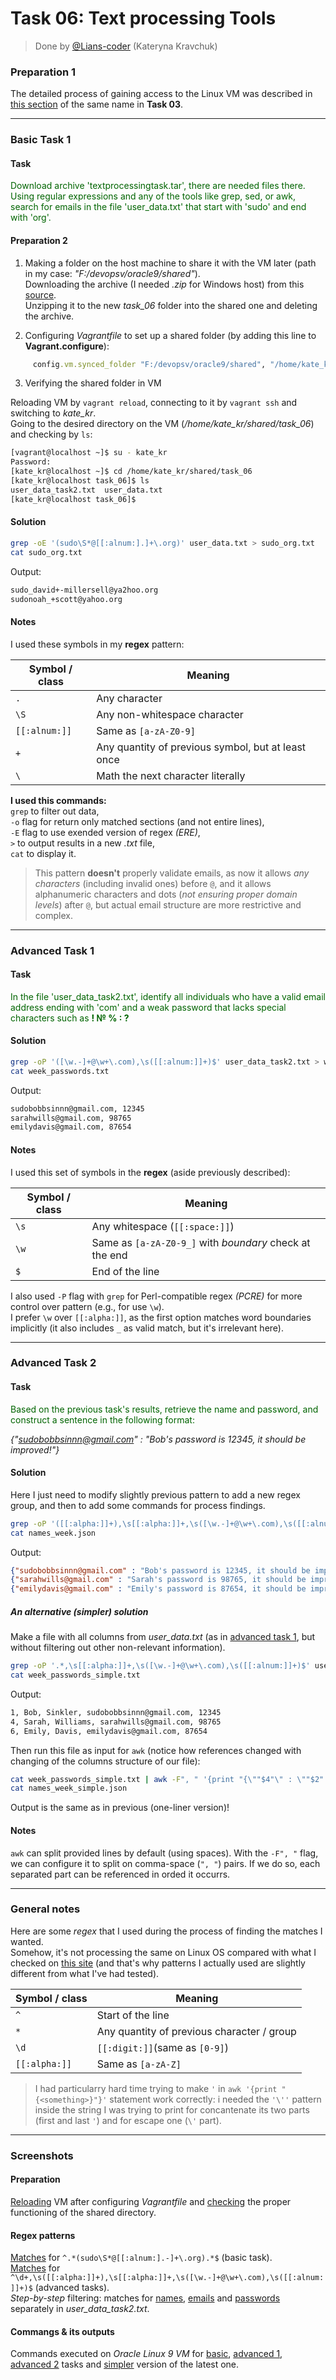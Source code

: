 # Task 06: Text processing Tools

> Done by [@Lians-coder](https://github.com/Lians-coder) (Kateryna Kravchuk)

### Preparation 1  

The detailed process of gaining access to the Linux VM was described in [this section](https://github.com/nromanen/devops_2025/blob/kateryna_kravchuk/kateryna_kravchuk/task_03/task_03.md#0-preparation) of the same name in **Task 03**.  

---

### Basic Task 1  

#### Task  

<span style="color: darkgreen">Download archive 'textprocessingtask.tar', there are needed files there.  
Using regular expressions and any of the tools like grep, sed, or awk, search for emails in the file 'user_data.txt' that start with 'sudo' and end with 'org'.</span>  

#### Preparation 2  

1. Making a folder on the host machine to share it with the VM later (path in my case: *"F:/devopsv/oracle9/shared"*).  
Downloading the archive (I needed *.zip* for Windows host) from this [source](https://softserve.academy/pluginfile.php/434222/mod_assign/introattachment/0/textprocessingtask.zip?forcedownload=1).  
Unzipping it to the new *task_06* folder into the shared one and deleting the archive.  

2. Configuring *Vagrantfile* to set up a shared folder (by adding this line to **Vagrant.configure**):  

```ruby
     config.vm.synced_folder "F:/devopsv/oracle9/shared", "/home/kate_kr/shared"
```

3. Verifying the shared folder in VM  

Reloading VM by `vagrant reload`, connecting to it by `vagrant ssh` and switching to *kate_kr*.  
Going to the desired directory on the VM (*/home/kate_kr/shared/task_06*) and checking by `ls`:  

```sh
[vagrant@localhost ~]$ su - kate_kr
Password:
[kate_kr@localhost ~]$ cd /home/kate_kr/shared/task_06
[kate_kr@localhost task_06]$ ls
user_data_task2.txt  user_data.txt
[kate_kr@localhost task_06]$ 
```

#### Solution  

```bash
grep -oE '(sudo\S*@[[:alnum:].]+\.org)' user_data.txt > sudo_org.txt
cat sudo_org.txt
```

Output:  

```sh
sudo_david+-millersell@ya2hoo.org
sudonoah_+scott@yahoo.org
```

#### Notes  

I used these symbols in my **regex** pattern:  

| Symbol / class | Meaning |
| --- | --- |
| `.` | Any character |
| `\S` | Any non-whitespace character |
| `[[:alnum:]]` | Same as `[a-zA-Z0-9]` |
| `+` | Any quantity of previous symbol, but at least once |
| `\` | Math the next character literally |

**I used this commands:**  
`grep` to filter out data,  
`-o` flag for return only matched sections (and not entire lines),  
`-E` flag to use exended version of regex *(ERE)*,  
`>` to output results in a new *.txt* file,  
`cat` to display it.  

> This pattern **doesn't** properly validate emails, as now it allows *any characters* (including invalid ones) before `@`, and it allows alphanumeric characters and dots (*not ensuring proper domain levels*) after `@`, but actual email structure are more restrictive and complex.  

---

### Advanced Task  1  

#### Task  

<span style="color: darkgreen">In the file 'user_data_task2.txt', identify all individuals who have a valid email address ending with 'com' and a weak password that lacks special characters such as **! № % : ?**</span>  

#### Solution  

```bash
grep -oP '([\w.-]+@\w+\.com),\s([[:alnum:]]+)$' user_data_task2.txt > week_passwords.txt
cat week_passwords.txt
```

Output:  

```sh
sudobobbsinnn@gmail.com, 12345
sarahwills@gmail.com, 98765
emilydavis@gmail.com, 87654
```

#### Notes  

I used this set of symbols in the **regex** (aside previously described):  

| Symbol / class | Meaning |
| --- | --- |
| `\s` | Any whitespace (`[[:space:]]`) |
| `\w` | Same as `[a-zA-Z0-9_]` with *boundary* check at the end |
| `$` | End of the line |

I also used `-P` flag with `grep` for Perl-compatible regex *(PCRE)* for more control over pattern (e.g., for use `\w`).  
I prefer `\w` over `[[:alpha:]]`, as the first option matches word boundaries implicitly (it also includes `_` as valid match, but it's irrelevant here).  

---

### Advanced Task 2  

#### Task  

<span style="color: darkgreen">Based on the previous task's results, retrieve the name and password, and construct a sentence in the following format:

*{"sudobobbsinnn@gmail.com" : "Bob's password is 12345, it should be improved!"}*</span>  

#### Solution  

Here I just need to modify slightly previous pattern to add a new regex group, and then to add some commands for process findings.  

```bash
grep -oP '([[:alpha:]]+),\s[[:alpha:]]+,\s([\w.-]+@\w+\.com),\s([[:alnum:]]+)$' user_data_task2.txt | awk -F", " '{print "{\""$3"\" : \""$1"'\''s password is "$4", it should be improved!\"}"}' > names_week.json
cat names_week.json
```

Output:  

```json
{"sudobobbsinnn@gmail.com" : "Bob's password is 12345, it should be improved!"}
{"sarahwills@gmail.com" : "Sarah's password is 98765, it should be improved!"}
{"emilydavis@gmail.com" : "Emily's password is 87654, it should be improved!"}
```

##### An alternative (simpler) solution  

Make a file with all columns from *user_data.txt* (as in [advanced task 1](https://github.com/nromanen/devops_2025/blob/kateryna_kravchuk/kateryna_kravchuk/task_06/task_06.md#advanced-task-2), but without filtering out other non-relevant information).  

```bash
grep -oP '.*,\s[[:alpha:]]+,\s([\w.-]+@\w+\.com),\s([[:alnum:]]+)$' user_data_task2.txt > week_passwords_simple.txt
cat week_passwords_simple.txt
```

Output:  

```bash
1, Bob, Sinkler, sudobobbsinnn@gmail.com, 12345
4, Sarah, Williams, sarahwills@gmail.com, 98765
6, Emily, Davis, emilydavis@gmail.com, 87654
```

Then run this file as input for `awk` (notice how references changed with changing of the columns structure of our file):  

```bash
cat week_passwords_simple.txt | awk -F", " '{print "{\""$4"\" : \""$2"'\''s password is "$5", it should be improved!\"}"}' > names_week_simple.json
cat names_week_simple.json
```

Output is the same as in previous (one-liner version)!  

#### Notes  

`awk` can split provided lines by default (using spaces). With the `-F", "` flag, we can configure it to split on comma-space (`", "`) pairs. If we do so, each separated part can be referenced in orded it occurrs.  

---

### General notes

Here are some *regex* that I used during the process of finding the matches I wanted.  
Somehow, it's not processing the same on Linux OS compared with what I checked on [this site](https://regex101.com/) (and that's why patterns I actually used are slightly different from what I've had tested).  

| Symbol / class | Meaning |
| --- | --- |
| `^` | Start of the line |
| `*` | Any quantity of previous character / group |
| `\d` | `[[:digit:]]`(same as `[0-9]`) |
| `[[:alpha:]]` | Same as `[a-zA-Z]` |

> I had particularry hard time trying to make `'` in `awk '{print "{<something>}"}'` statement work correctly: i needed the `'\''` pattern inside the string I was trying to print for concantenate its two parts (first and last `'`) and for escape one (`\'` part).  

---

### Screenshots

#### Preparation  

[Reloading](https://drive.google.com/file/d/1urWRyc8USV8aXVXaEguiQnbYuHD1G8MP/view?usp=drive_link) VM after configuring *Vagrantfile* and [checking](https://drive.google.com/file/d/1CwHKUJUpxU8tryxrZK0PpxwBKLYrHuTx/view?usp=drive_link) the proper functioning of the shared directory.  

#### Regex patterns

[Matches](https://drive.google.com/file/d/1t5GsVpxrnxO9DS76vO1O5Ii4lN4uZSd8/view?usp=drive_link) for `^.*(sudo\S*@[[:alnum:].-]+\.org).*$` (basic task).  
[Matches](https://drive.google.com/file/d/1k7X_v5GlVi4DiL4ukYEPKSlF0Lty0wgz/view?usp=drive_link) for `^\d+,\s([[:alpha:]]+),\s[[:alpha:]]+,\s([\w.-]+@\w+\.com),\s([[:alnum:]]+)$` (advanced tasks).  
*Step-by-step* filtering: matches for [names](https://drive.google.com/file/d/187iLql81nO_m7ep5BoqqO2A0pnr0RIyb/view?usp=drive_link), [emails](https://drive.google.com/file/d/1H2Fzz9zqmK-unW5A6PaezdxDMbXW4pGC/view?usp=drive_link) and [passwords](https://drive.google.com/file/d/1-QTKsLf5YcBonRBIRveKXNQxSyjTANhM/view?usp=drive_link) separately in *user_data_task2.txt*.  

#### Commangs & its outputs

Commands executed on *Oracle Linux 9 VM* for [basic](https://drive.google.com/file/d/1aAn96zMOWxCrXeFf5KjLcMJajRtF6MmY/view?usp=drive_link), [advanced 1](https://drive.google.com/file/d/1E11YNy8Er-rU49XuKfEP31InKms-dgPl/view?usp=drive_link), [advanced 2](https://drive.google.com/file/d/1VEvTnvfJbkG48vwwUnAzf9MQw9_hHbiB/view?usp=drive_link) tasks and [simpler](https://drive.google.com/file/d/1tDXiaIkisKdLCwsnDWqm8nb_bOo7W9nx/view?usp=drive_link) version of the latest one.  
